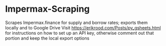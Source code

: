 # Impermax-Scraping
Scrapes Impermax.finance for supply and borrow rates; exports them locally and to Google Drive
Visit https://erikrood.com/Posts/py_gsheets.html for instructions on how to set up an API key, otherwise comment out that portion and keep the local export options
